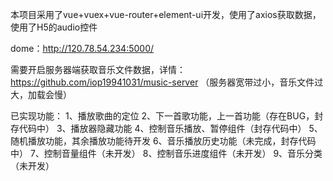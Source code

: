 本项目采用了vue+vuex+vue-router+element-ui开发，使用了axios获取数据，使用了H5的audio控件

dome：http://120.78.54.234:5000/ 

需要开启服务器端获取音乐文件数据，详情：https://github.com/iop19941031/music-server （服务器宽带过小，音乐文件过大，加载会慢）

已实现功能：
  1、播放歌曲的定位
  2、下一首歌功能，上一首功能（存在BUG，封存代码中）
  3、播放器隐藏功能
  4、控制音乐播放、暂停组件（封存代码中）
  5、随机播放功能，其余播放功能待开发
  6、音乐播放历史功能（未完成，封存代码中）
  7、控制音量组件（未开发）
  8、控制音乐进度组件（未开发）
  9、音乐分类（未开发）
  
